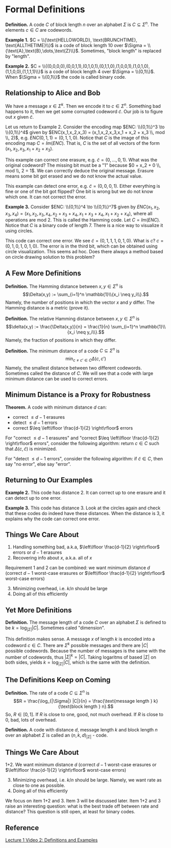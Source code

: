 # Formal Definitions

**Definition.** A code $C$ of block length $n$ over an alphabet $\Sigma$ is $C \subseteq \Sigma^n$. The elements $c \in C$ are codewords.

**Example 1.** $C = \\{\text{HELLOWORLD}, \text{BRUNCHTIME}, \text{ALLTHETIME}\\}$ is a code of block length 10 over $\Sigma = \\{\text{A},\text{B},\dots,\text{Z}\\}$. Sometimes, "block length" is replaced by "length".

**Example 2.** $C = \\{(0,0,0,0),(0,0,1,1),(0,1,0,1),(0,1,1,0),(1,0,0,1),(1,0,1,0),(1,1,0,0),(1,1,1,1)\\}$ is a code of block length 4 over $\Sigma = \\{0,1\\}$. When $\Sigma = \\{0,1\\}$ the code is called binary code.

## Relationship to Alice and Bob

We have a message $x \in \Sigma^k$. Then we encode it to $c \in \Sigma^n$. Something bad happens to it, then we get some corrupted codeword $\tilde c$. Our job is to figure out $x$ given $\tilde c$.

Let us return to Example 2. Consider the encoding map $ENC: \\{0,1\\}^3 \to \\{0,1\\}^4$ given by $ENC(x_1,x_2,x_3) = (x_1,x_2,x_3,x_1 + x_2 + x_3 \\, mod \\, 2)$, e.g. $ENC(0,1,1) = (0,1,1,0)$. Notice that $C$ is the image of this encoding map $C = Im(ENC)$. That is, $C$ is the set of all vectors of the form $(x_1,x_2,x_3,x_1+x_2+x_3)$.

This example can correct one erasure, e.g. $\tilde c = (0,\dots,0,1)$. What was the original codeword? The missing bit must be a "1" because $0 + x_2 + 0 \\, mod \\, 2 = 1$. We can correctly deduce the original message. Erasure means some bit got erased and we do not know the actual value.

This example can detect one error, e.g. $\tilde c = (0,0,0,1)$. Either everything is fine or one of the bit got flipped? One bit is wrong but we do not know which one. It can not correct the error.

**Example 3.** Consider $ENC: \\{0,1\\}^4 \to \\{0,1\\}^7$ given by $ENC(x_1,x_2,x_3,x_4) = (x_1,x_2,x_3,x_4,x_2+x_3+x_4,x_1+x_3+x_4,x_1+x_2+x_4)$, where all operations are mod 2. This is called the Hamming code. Let $C = Im(ENC)$. Notice that $C$ is a binary code of length 7. There is a nice way to visualize it using circles.

This code can correct one error. We see $\tilde c = (0,1,1,1,0,1,0)$. What is $c$? $c = (0,1,0,1,0,1,0)$. The error is in the third bit, which can be obtained using circle visualization. This seems ad hoc. Does there always a method based on circle drawing solution to this problem?

## A Few More Definitions

**Definition.** The Hamming distance between $x,y \in \Sigma^n$ is $$\Delta(x,y) := \sum_{i=1}^n \mathbb{1}\\{x_i \neq y_i\\}.$$
Namely, the number of positions in which the vector $x$ and $y$ differ. The Hamming distance is a metric (prove it).

**Definition.** The relative Hamming distance between $x,y \in \Sigma^n$ is
$$\delta(x,y) := \frac{\Delta(x,y)}{n} = \frac{1}{n} \sum_{i=1}^n \mathbb{1}\\{x_i \neq y_i\\}.$$
Namely, the fraction of positions in which they differ.

**Definition.** The minimum distance of a code $C \subseteq \Sigma^n$ is
$$\min_{c \neq c' \in C} \Delta(c,c')$$
Namely, the smallest distance between two different codewords. Sometimes called the distance of $C$. We will see that a code with large minimum distance can be used to correct errors.

## Minimum Distance is a Proxy for Robustness

**Theorem.** A code with minimum distance $d$ can:
- correct $\leq d-1$ erasures
- detect $\leq d-1$ errors
- correct $\leq \left\lfloor \frac{d-1}{2} \right\rfloor$ errors

For "correct $\leq d-1$ erasures" and "correct $\leq \left\lfloor \frac{d-1}{2} \right\rfloor$ errors", consider the following algorithm: return $c \in C$ such that $\Delta(c,\tilde c)$ is minimized.

For "detect $\leq d-1$ errors", consider the following algorithm: if $\tilde c \in C$, then say "no error", else say "error".

## Returning to Our Examples

**Example 2.** This code has distance 2. It can correct up to one erasure and it can detect up to one error.

**Example 3.** This code has distance 3. Look at the circles again and check that these codes do indeed have these distances. When the distance is 3, it explains why the code can correct one error.

## Things We Care About

1. Handling something bad, a.k.a, $\left\lfloor \frac{d-1}{2} \right\rfloor$ errors or $d-1$ erasures
1. Recovering info about $x$, a.k.a. all of $x$

Requirement 1 and 2 can be combined: we want minimum distance $d$ (correct $d-1$ worst-case erasures or $\left\lfloor \frac{d-1}{2} \right\rfloor$ worst-case errors)

3. Minimizing overhead, i.e. $k/n$ should be large
4. Doing all of this efficiently

## Yet More Definitions

**Definition.** The message length of a code $C$ over an alphabet $\Sigma$ is defined to be $k = \log_{|\Sigma|} |C|$. Sometimes caled "dimension".

This definition makes sense. A message $x$ of length $k$ is encoded into a codeword $c \in C$. There are $\Sigma^k$ possible messages and there are $|C|$ possible codewords. Because the number of messages is the same with the number of codewords, thus $|\Sigma|^k = |C|$. Taking logaritms of based $|\Sigma|$ on both sides, yields $k = \log_{|\Sigma|} |C|$, which is the same with the definition.

## The Definitions Keep on Coming

**Definition.** The rate of a code $C \subseteq \Sigma^n$ is
$$R = \frac{\log_{|\Sigma|} |C|}{n} = \frac{\text{message length } k}{\text{block length } n}.$$
So, $R \in [0,1]$. If $R$ is close to one, good, not much overhead. If $R$ is close to 0, bad, lots of overhead.

**Definition.** A code with distance $d$, message length $k$ and block length $n$ over an alphabet $\Sigma$ is called an $(n,k,d)_{|\Sigma|}$ - code.

## Things We Care About

1+2. We want minimum distance $d$ (correct $d-1$ worst-case erasures or $\left\lfloor \frac{d-1}{2} \right\rfloor$ worst-case errors)

3. Minimizing overhead, i.e. $k/n$ should be large. Namely, we want rate as close to one as possible.
4. Doing all of this efficiently

We focus on item 1+2 and 3. Item 3 will be discussed later. Item 1+2 and 3 raise an interesting question: what is the best trade off between rate and distance? This question is still open, at least for binary codes.

## Reference

[Lecture 1 Video 2: Definitions and Examples](https://youtu.be/nL2ikRhDO4k)
